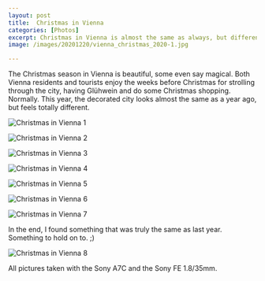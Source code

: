 ```yaml
---
layout: post
title:  Christmas in Vienna 
categories: [Photos] 
excerpt: Christmas in Vienna is almost the same as always, but different this time
image: /images/20201220/vienna_christmas_2020-1.jpg

---
```

The Christmas season in Vienna is beautiful, some even say magical. Both Vienna residents and tourists enjoy the weeks before Christmas for strolling through the city, having Glühwein and do some Christmas shopping. Normally.
This year, the decorated city looks almost the same as a year ago, but feels totally different. 

![Christmas in Vienna 1](../images/20201220/vienna_christmas_2020-1.jpg)

![Christmas in Vienna 2](../images/20201220/vienna_christmas_2020-2.jpg)

![Christmas in Vienna 3](../images/20201220/vienna_christmas_2020-3.jpg)

![Christmas in Vienna 4](../images/20201220/vienna_christmas_2020-4.jpg)

![Christmas in Vienna 5](../images/20201220/vienna_christmas_2020-5.jpg)

![Christmas in Vienna 6](../images/20201220/vienna_christmas_2020-6.jpg)

![Christmas in Vienna 7](../images/20201220/vienna_christmas_2020-7.jpg)

In the end, I found something that was truly the same as last year. Something to hold on to. ;)

![Christmas in Vienna 8](../images/20201220/vienna_christmas_2020-8.jpg)

All pictures taken with the Sony A7C and the Sony FE 1.8/35mm.
